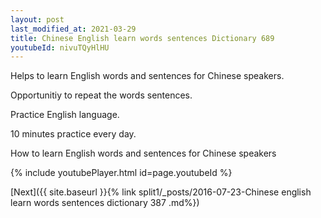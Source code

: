 ```yaml
---
layout: post
last_modified_at: 2021-03-29
title: Chinese English learn words sentences Dictionary 689 
youtubeId: nivuTQyHlHU
---
```

 
 
Helps to learn English words and sentences for Chinese speakers.

Opportunitiy to repeat the words sentences. 

Practice English language. 
 
10 minutes practice every day. 
 
How to learn English words and sentences for Chinese speakers 
 
{% include youtubePlayer.html id=page.youtubeId %}
 
 
[Next]({{ site.baseurl }}{% link  split1/_posts/2016-07-23-Chinese english learn words sentences dictionary 387 .md%})
 
